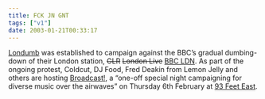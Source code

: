 ```yaml
---
title: FCK JN GNT
tags: ["v1"]
date: 2003-01-21T00:33:17
---
```


[Londumb][1] was established to campaign against the BBC&#8217;s gradual dumbing-down of their London station, <del>GLR</del> <del>London Live</del> [BBC LDN][2]. As part of the ongoing protest, Coldcut, DJ Food, Fred Deakin from Lemon Jelly and others are hosting [Broadcast!][3], a &#8220;one-off special night campaigning for diverse music over the airwaves&#8221; on Thursday 6th February at [93 Feet East][4].

[1]: http://www.londumb.co.uk/
[2]: http://www.bbc.co.uk/london/ "BBCi: London - have they spent so much money on terrible chat shows that they can't afford any music (or, in fact, vowels)?"
[3]: http://www.londumb.co.uk/nws11n.html "Londumb Live: Broadcast!"
[4]: http://www.93feeteast.co.uk/ "93 Feet East, Brick Lane"
